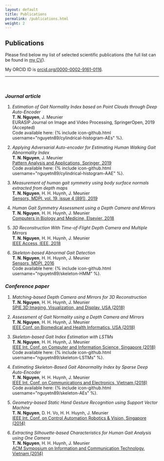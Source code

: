 ```yaml
---
layout: default
title: Publications
permalink: /publications.html
weight: 2
---
```


## Publications

Please find below my list of selected scientific publications (the full list can be found in [my CV](/assets/Nguyen_CV.pdf)). 

My ORCID ID is [orcid.org/0000-0002-9161-0116](https://orcid.org/0000-0002-9161-0116). 

*** 
<br>

### ***Journal article***

1. *Estimation of Gait Normality Index based on Point Clouds through Deep Auto-Encoder*  
**T. N. Nguyen**, J. Meunier  
EURASIP Journal on Image and Video Processing, SpringerOpen, 2019 (Accepted)  
Code available here: {% include icon-github.html username="nguyetn89/cylindrical-histogram-AEs" %}.

2. *Applying Adversarial Auto-encoder for Estimating Human Walking Gait Abnormality Index*  
**T. N. Nguyen**, J. Meunier  
[Pattern Analysis and Applications, Springer, 2019](https://doi.org/10.1007/s10044-019-00790-7)  
Code available here: {% include icon-github.html username="nguyetn89/cylindrical-histogram-AAE" %}.

3. *Measurement of human gait symmetry using body surface normals extracted from depth maps*  
**T. N. Nguyen**, H. H. Huynh, J. Meunier  
[Sensors, MDPI, vol. 19, issue 4 (891), 2019](https://doi.org/10.3390/s19040891)

4. *Human Gait Symmetry Assessment using a Depth Camera and Mirrors*  
**T. N. Nguyen**, H. H. Huynh, J. Meunier  
[Computers in Biology and Medicine, Elsevier, 2018](https://doi.org/10.1016/j.compbiomed.2018.08.021)

5. *3D Reconstruction With Time-of-Flight Depth Camera and Multiple Mirrors*  
**T. N. Nguyen**, H. H. Huynh, J. Meunier  
[IEEE Access, IEEE, 2018](https://doi.org/10.1109/ACCESS.2018.2854262)

6. *Skeleton-based Abnormal Gait Detection*  
**T. N. Nguyen**, H. H. Huynh, J. Meunier  
[Sensors, MDPI, 2016](https://doi.org/10.3390/s16111792)  
Code available here: {% include icon-github.html username="nguyetn89/skeleton-HMM" %}.

### ***Conference paper***

1. *Matching-based Depth Camera and Mirrors for 3D Reconstruction*  
**T. N. Nguyen**, H. H. Huynh, J. Meunier  
[SPIE 3D Imaging, Visualization, and Display, USA (2018)](https://doi.org/10.1117/12.2304427)

2. *Assessment of Gait Normality using a Depth Camera and Mirrors*  
**T. N. Nguyen**, H. H. Huynh, J. Meunier  
[IEEE Conf. on Biomedical and Health Informatics, USA (2018)](https://doi.org/10.1109/BHI.2018.8333364)

3. *Skeleton-based Gait Index Estimation with LSTMs*  
**T. N. Nguyen**, H. H. Huynh, J. Meunier  
[IEEE Int. Conf. on Computer and Information Science, Singapore (2018)](https://doi.org/10.1109/ICIS.2018.8466522)  
Code available here: {% include icon-github.html username="nguyetn89/skeleton-LSTMs" %}.

4. *Estimating Skeleton-Based Gait Abnormality Index by Sparse Deep Auto-Encoder*  
**T. N. Nguyen**, H. H. Huynh, J. Meunier  
[IEEE Int. Conf. on Communications and Electronics, Vietnam (2018)](https://doi.org/10.1109/CCE.2018.8465714)  
Code available here: {% include icon-github.html username="nguyetn89/skeleton-AEs" %}.

5. *Geometry-based Static Hand Gesture Recognition using Support Vector Machine*  
**T. N. Nguyen**, D. H. Vo, H. H. Huynh, J. Meunier  
[IEEE Int. Conf. on Control Automation Robotics & Vision, Singapore (2014)](https://doi.org/10.1109/ICARCV.2014.7064401)

6. *Extracting Silhouette-based Characteristics for Human Gait Analysis using One Camera*  
**T. N. Nguyen**, H. H. Huynh, J. Meunier  
[ACM Symposium on Information and Communication Technology, Vietnam (2014)](https://doi.org/10.1145/2676585.2676612)
